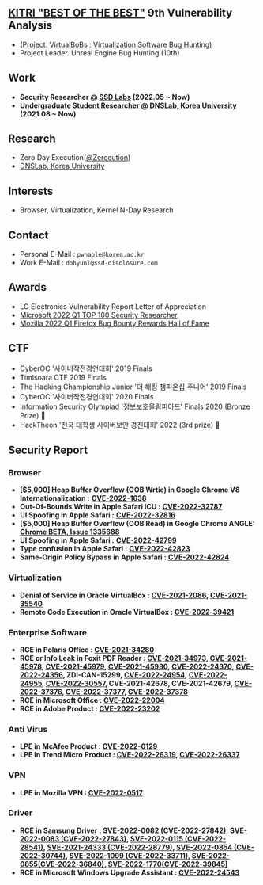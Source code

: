 ## [KITRI "BEST OF THE BEST"](https://kitribob.kr/) 9th Vulnerability Analysis 
- [(Project. VirtualBoBs : Virtualization Software Bug Hunting)](https://github.com/VirtualBoBs)
- Project Leader. Unreal Engine Bug Hunting (10th)

## Work

- **Security Researcher @ [SSD Labs](https://ssd-disclosure.com/) (2022.05 ~ Now)**
- **Undergraduate Student Researcher @ [DNSLab, Korea University](https://dnslab.korea.ac.kr/) (2021.08 ~ Now)**

## Research

- Zero Day Execution([@Zerocution](https://twitter.com/Zerocution))
- [DNSLab, Korea University](https://dnslab.korea.ac.kr/)

## Interests
- Browser, Virtualization, Kernel N-Day Research

## Contact

- Personal E-Mail : `pwnable@korea.ac.kr`
- Work E-Mail : `dohyunl@ssd-disclosure.com`

## Awards
- LG Electronics Vulnerability Report Letter of Appreciation
- [Microsoft 2022 Q1 TOP 100 Security Researcher](https://msrc.microsoft.com/leaderboard)
- [Mozilla 2022 Q1 Firefox Bug Bounty Rewards Hall of Fame](https://www.mozilla.org/en-US/security/bug-bounty/hall-of-fame/)

## CTF

- CyberOC '사이버작전경연대회' 2019 Finals
- Timisoara CTF 2019 Finals
- The Hacking Championship Junior '더 해킹 챔피온십 주니어' 2019 Finals
- CyberOC '사이버작전경연대회' 2020 Finals
- Information Security Olympiad '정보보호올림피아드' Finals 2020 (Bronze Prize) 🥉
- HackTheon '전국 대학생 사이버보안 경진대회' 2022 (3rd prize) 🥉

## Security Report 

### Browser

- **[$5,000] Heap Buffer Overflow (OOB Wrtie) in Google Chrome V8 Internationalization :** **[CVE-2022-1638](https://chromereleases.googleblog.com/2022/05/stable-channel-update-for-desktop_10.html)**
- **Out-Of-Bounds Write in Apple Safari ICU :** **[CVE-2022-32787](https://support.apple.com/ko-kr/HT213346)**
- **UI Spoofing in Apple Safari :** **[CVE-2022-32816](https://support.apple.com/ko-kr/HT213346)**
- **[$5,000] Heap Buffer Overflow (OOB Read) in Google Chrome ANGLE:** **[Chrome BETA, Issue 1335688](https://bugs.chromium.org/p/chromium/issues/detail?id=1335688)**
- **UI Spoofing in Apple Safari :** **[CVE-2022-42799](https://support.apple.com/ko-kr/HT213495)**
- **Type confusion in Apple Safari :** **[CVE-2022-42823](https://support.apple.com/ko-kr/HT213495)**
- **Same-Origin Policy Bypass in Apple Safari :** **[CVE-2022-42824](https://support.apple.com/ko-kr/HT213495)**

### Virtualization

- **Denial of Service in Oracle VirtualBox : [CVE-2021-2086](https://www.oracle.com/security-alerts/cpujan2021.html), [CVE-2021-35540](https://www.oracle.com/security-alerts/cpuoct2021.html)**
- **Remote Code Execution in Oracle VirtualBox : [CVE-2022-39421](https://www.oracle.com/security-alerts/cpuoct2022.html)**

### Enterprise Software

- **RCE in Polaris Office : [CVE-2021-34280](https://cve.mitre.org/cgi-bin/cvename.cgi?name=CVE-2021-34280)**
- **RCE or Info Leak in Foxit PDF Reader : [CVE-2021-34973](https://www.zerodayinitiative.com/advisories/ZDI-21-1204/), [CVE-2021-45978](https://cve.mitre.org/cgi-bin/cvename.cgi?name=CVE-2021-45978), [CVE-2021-45979](https://cve.mitre.org/cgi-bin/cvename.cgi?name=CVE-2021-45979), [CVE-2021-45980](https://cve.mitre.org/cgi-bin/cvename.cgi?name=CVE-2021-45980), [CVE-2022-24370](https://www.zerodayinitiative.com/advisories/ZDI-22-266/), [CVE-2022-24356](https://www.zerodayinitiative.com/advisories/ZDI-22-267/), ZDI-CAN-15299, [CVE-2022-24954](https://nvd.nist.gov/vuln/detail/CVE-2022-24954), [CVE-2022-24955](https://nvd.nist.gov/vuln/detail/CVE-2022-24955), [CVE-2022-30557](https://nvd.nist.gov/vuln/detail/CVE-2022-30557), CVE-2021-42678, CVE-2021-42679, [CVE-2022-37376](https://www.zerodayinitiative.com/advisories/ZDI-22-1048/), [CVE-2022-37377](https://www.zerodayinitiative.com/advisories/ZDI-22-1049/), [CVE-2022-37378](https://www.zerodayinitiative.com/advisories/ZDI-22-1050/)**
- **RCE in Microsoft Office : [CVE-2022-22004](https://msrc.microsoft.com/update-guide/vulnerability/CVE-2022-22004)**
- **RCE in Adobe Product : [CVE-2022-23202](https://helpx.adobe.com/security/products/creative-cloud/apsb22-11.html)**

### Anti Virus

- **LPE in** **McAfee Product : [CVE-2022-0129](https://service.mcafee.com/?articleId=TS103243&page=shell&shell=article-view)**
- **LPE in Trend Micro** **Product : [CVE-2022-26319](https://success.trendmicro.com/dcx/s/solution/000290531?language=en_US), [CVE-2022-26337](https://helpcenter.trendmicro.com/en-us/article/TMKA-10954)**

### VPN

- **LPE in Mozilla VPN : [CVE-2022-0517](https://www.mozilla.org/en-US/security/advisories/mfsa2022-08/)**

### Driver

- **RCE in Samsung Driver : [SVE-2022-0082 (CVE-2022-27842)](https://security.samsungmobile.com/serviceWeb.smsb), [SVE-2022-0083 (CVE-2022-27843)](https://security.samsungmobile.com/serviceWeb.smsb), [SVE-2022-0115 (CVE-2022-28541)](https://security.samsungmobile.com/serviceWeb.smsb), [SVE-2021-24333 (CVE-2022-28779)](https://security.samsungmobile.com/serviceWeb.smsb), [SVE-2022-0854 (CVE-2022-30744)](https://security.samsungmobile.com/serviceWeb.smsb), [SVE-2022-1099 (CVE-2022-33711)](https://security.samsungmobile.com/serviceWeb.smsb), [SVE-2022-0855(CVE-2022-36840)](https://security.samsungmobile.com/serviceWeb.smsb), [SVE-2022-1770(CVE-2022-39845)](https://security.samsungmobile.com/serviceWeb.smsb)**
- **RCE in Microsoft Windows Upgrade Assistant : [CVE-2022-24543](https://msrc.microsoft.com/update-guide/vulnerability/CVE-2022-24543)**
